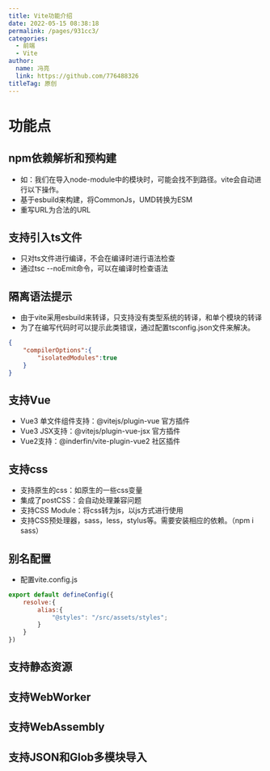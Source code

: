 ```yaml
---
title: Vite功能介绍
date: 2022-05-15 08:38:18
permalink: /pages/931cc3/
categories: 
  - 前端
  - Vite
author: 
  name: 冯亮
  link: https://github.com/776488326
titleTag: 原创
---
```

# 功能点

## npm依赖解析和预构建

- 如：我们在导入node-module中的模块时，可能会找不到路径。vite会自动进行以下操作。
- 基于esbuild来构建，将CommonJs，UMD转换为ESM
- 重写URL为合法的URL

## 支持引入ts文件

- 只对ts文件进行编译，不会在编译时进行语法检查
- 通过tsc --noEmit命令，可以在编译时检查语法

## 隔离语法提示

- 由于vite采用esbuild来转译，只支持没有类型系统的转译，和单个模块的转译
- 为了在编写代码时可以提示此类错误，通过配置tsconfig.json文件来解决。
```json
{
    "compilerOptions":{
        "isolatedModules":true
    }   
}
```

## 支持Vue

- Vue3 单文件组件支持：@vitejs/plugin-vue  官方插件
- Vue3 JSX支持：@vitejs/plugin-vue-jsx  官方插件
- Vue2支持：@inderfin/vite-plugin-vue2  社区插件

## 支持css

- 支持原生的css：如原生的一些css变量
- 集成了postCSS：会自动处理兼容问题
- 支持CSS Module：将css转为js，以js方式进行使用
- 支持CSS预处理器，sass，less，stylus等。需要安装相应的依赖。（npm i sass）

## 别名配置

- 配置vite.config.js
```js
export default defineConfig({
    resolve:{
        alias:{
            "@styles": "/src/assets/styles";
        }
    }
})
```
## 支持静态资源

## 支持WebWorker

## 支持WebAssembly

## 支持JSON和Glob多模块导入

## 
